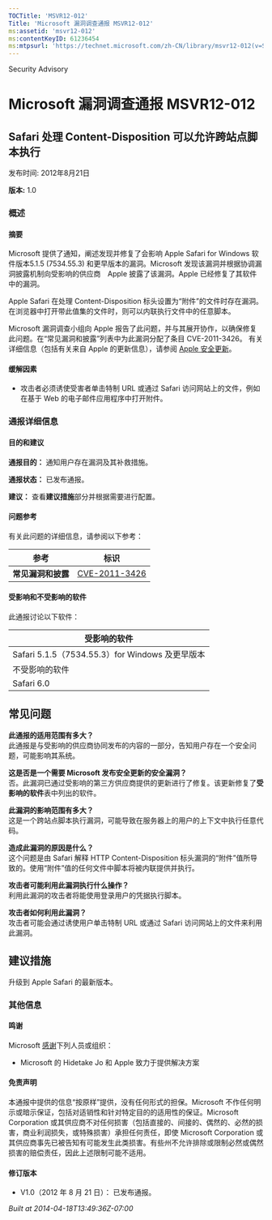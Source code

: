 ```yaml
---
TOCTitle: 'MSVR12-012'
Title: 'Microsoft 漏洞调查通报 MSVR12-012'
ms:assetid: 'msvr12-012'
ms:contentKeyID: 61236454
ms:mtpsurl: 'https://technet.microsoft.com/zh-CN/library/msvr12-012(v=Security.10)'
---
```


Security Advisory

Microsoft 漏洞调查通报 MSVR12-012
=================================

Safari 处理 Content-Disposition 可以允许跨站点脚本执行
------------------------------------------------------

发布时间: 2012年8月21日

**版本:** 1.0

### 概述

#### 摘要

Microsoft 提供了通知，阐述发现并修复了会影响 Apple Safari for Windows 软件版本5.1.5 (7534.55.3) 和更早版本的漏洞。Microsoft 发现该漏洞并根据协调漏洞披露机制向受影响的供应商　Apple 披露了该漏洞。Apple 已经修复了其软件中的漏洞。

Apple Safari 在处理 Content-Disposition 标头设置为“附件”的文件时存在漏洞。在浏览器中打开带此值集的文件时，则可以内联执行文件中的任意脚本。

Microsoft 漏洞调查小组向 Apple 报告了此问题，并与其展开协作，以确保修复此问题。在“常见漏洞和披露”列表中为此漏洞分配了条目 CVE-2011-3426。 有关详细信息（包括有关来自 Apple 的更新信息），请参阅 [Apple 安全更新](https://support.apple.com/kb/ht1222)。

#### 缓解因素

-   攻击者必须诱使受害者单击特制 URL 或通过 Safari 访问网站上的文件，例如在基于 Web 的电子邮件应用程序中打开附件。

### 通报详细信息

#### 目的和建议

**通报目的：** 通知用户存在漏洞及其补救措施。

**通报状态：** 已发布通报。

**建议：** 查看**建议措施**部分并根据需要进行配置。

#### 问题参考

有关此问题的详细信息，请参阅以下参考：

| 参考               | 标识                                                                             |
|--------------------|----------------------------------------------------------------------------------|
| **常见漏洞和披露** | [CVE-2011-3426](https://www.cve.mitre.org/cgi-bin/cvename.cgi?name=cve-2011-3426) |

#### 受影响和不受影响的软件

此通报讨论以下软件：

| 受影响的软件                                    |
|-------------------------------------------------|
| Safari 5.1.5（7534.55.3）for Windows 及更早版本 |
| 不受影响的软件                                  |
| Safari 6.0                                      |

常见问题
--------


**此通报的适用范围有多大？**  
此通报是与受影响的供应商协同发布的内容的一部分，告知用户存在一个安全问题，可能影响其系统。

**这是否是一个需要 Microsoft 发布安全更新的安全漏洞？**  
否。此漏洞已通过受影响的第三方供应商提供的更新进行了修复。该更新修复了**受影响的软件**表中列出的软件。

**此漏洞的影响范围有多大？**  
这是一个跨站点脚本执行漏洞，可能导致在服务器上的用户的上下文中执行任意代码。

**造成此漏洞的原因是什么？**  
这个问题是由 Safari 解释 HTTP Content-Disposition 标头漏洞的“附件”值所导致的。使用“附件”值的任何文件中脚本将被内联提供并执行。

**攻击者可能利用此漏洞执行什么操作？**  
利用此漏洞的攻击者将能使用登录用户的凭据执行脚本。

**攻击者如何利用此漏洞？**  
攻击者可能会通过诱使用户单击特制 URL 或通过 Safari 访问网站上的文件来利用此漏洞。

建议措施
--------


升级到 Apple Safari 的最新版本。

### 其他信息

#### 鸣谢

Microsoft [感谢](https://go.microsoft.com/fwlink/?linkid=21127)下列人员或组织：

-   Microsoft 的 Hidetake Jo 和 Apple 致力于提供解决方案

#### 免责声明

本通报中提供的信息“按原样”提供，没有任何形式的担保。Microsoft 不作任何明示或暗示保证，包括对适销性和针对特定目的的适用性的保证。Microsoft Corporation 或其供应商不对任何损害（包括直接的、间接的、偶然的、必然的损害，商业利润损失，或特殊损害）承担任何责任，即使 Microsoft Corporation 或其供应商事先已被告知有可能发生此类损害。有些州不允许排除或限制必然或偶然损害的赔偿责任，因此上述限制可能不适用。

#### 修订版本

-   V1.0（2012 年 8 月 21 日）： 已发布通报。

*Built at 2014-04-18T13:49:36Z-07:00*
